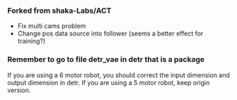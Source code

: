 ### Forked from shaka-Labs/ACT

* Fix multi cams problem
* Change pos data source into follower (seems a better effect for training?)

### Remember to go to file detr_vae in detr that is a package
If you are using a 6 motor robot, you should correct the input dimension and output dimension in detr.
If you are using a 5 motor robot, keep origin version.
